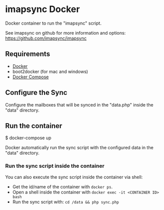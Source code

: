 # imapsync Docker

Docker container to run the "imapsync" script.

See imapsync on github for more information and options: https://github.com/imapsync/imapsync

## Requirements

  * [Docker](https://docs.docker.com/installation/#installation)
  * boot2docker (for mac and windows)
  * [Docker Compose](https://docs.docker.com/compose/)

## Configure the Sync

Configure the mailboxes that will be synced in the "data.php" inside the "data" directory.

## Run the container

  $ docker-compose up

Docker automatically run the sync script with the configured data in the "data" directory.

### Run the sync script inside the container

You can also execute the sync script inside the container via shell:

  * Get the id/name of the container with `docker ps`.
  * Open a shell inside the container with `docker exec -it <CONTAINER ID> bash`
  * Run the sync script with: `cd /data && php sync.php`
